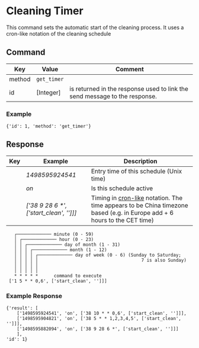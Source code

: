 # Cleaning Timer

This command sets the automatic start of the cleaning process.
It uses a cron-like notation of the cleaning schedule

## Command
| Key  | Value  | Comment  |
| ------- | ----------- | ------- |
| method | `get_timer` |  | 
| id   | [Integer] | is returned in the response used to link the send message to the response. |

### Example
`{'id': 1, 'method': 'get_timer'}`

## Response

|  Key  | Example | Description |
| ------------ |------ |------------------------------ |
|   |  _1498595924541_ | Entry time of this schedule (Unix time) |
|   |  _on_ | Is this schedule active |
|   |  _['38 9 28 6 *', ['start_clean', '']]]_ | Timing in [cron-like](https://en.wikipedia.org/wiki/Cron) notation. The time appears to be China timezone based (e.g. in Europe add + 6 hours to the CET time)|


```
   ┌───────────── minute (0 - 59)
   │ ┌───────────── hour (0 - 23)
   │ │ ┌───────────── day of month (1 - 31)
   │ │ │ ┌───────────── month (1 - 12)
   │ │ │ │ ┌───────────── day of week (0 - 6) (Sunday to Saturday;
   │ │ │ │ │                                       7 is also Sunday)
   │ │ │ │ │
   │ │ │ │ │
   * * * * *      command to execute
 ['1 5 * * 0,6', ['start_clean', '']]]
 ```
 
### Example Response

```
{'result': [
	['1498595924541', 'on', ['38 10 * * 0,6', ['start_clean', '']]], 
	['1498595904821', 'on', ['38 5 * * 1,2,3,4,5', ['start_clean', '']]], 
	['1498595882094', 'on', ['38 9 28 6 *', ['start_clean', '']]]
	], 
'id': 1}
```
